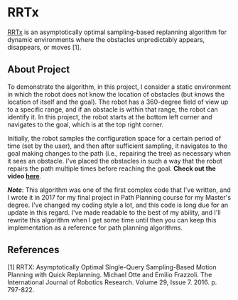 # RRTx

[RRTx](http://ottelab.com/html_stuff/pdf_files/Otte.Frazzoli.IJRR15.pdf) is an asymptotically optimal sampling-based replanning algorithm for dynamic environments where the obstacles unpredictably appears, disappears, or moves [1]. 

## About Project

To demonstrate the algorithm, in this project, I consider a static environment in which the robot does not know the location of obstacles (but knows the location of itself and the goal). The robot has a 360-degree field of view up to a specific range, and if an obstacle is within that range, the robot can identify it. In this project, the robot starts at the bottom left corner and navigates to the goal, which is at the top right corner. 

Initially, the robot samples the configuration space for a 
certain period of time (set by the user), and then after sufficient sampling, it navigates to the goal making changes
to the path (i.e., repairing the tree) as necessary when it sees an obstacle. I've placed the obstacles in such a way that the robot repairs the path multiple times before reaching the goal. **Check out the video
[here](https://drive.google.com/open?id=1g_cOHdx0kDleEXW9ISh2A4etzxu8Uugt)**.


**_Note_**: This algorithm was one of the first complex code that I've written, and I wrote it in 2017 for my final project in
Path Planning course for my Master's degree. I've changed my coding style a lot, and this code is long due for an update in this regard. I've made readable to the best of my ability, and I'll rewrite this algorithm when I get some time until then you can keep this implementation as a reference for path planning algorithms. 

## References
[1] RRTX: Asymptotically Optimal Single-Query Sampling-Based Motion Planning with Quick Replanning. Michael Otte and Emilio Frazzoli. The International Journal of Robotics Research. Volume 29, Issue 7. 2016. p. 797-822. 

